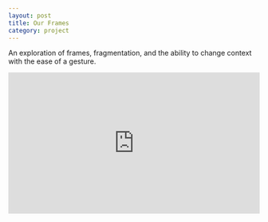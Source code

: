 ```yaml
---
layout: post
title: Our Frames
category: project
---
```


An exploration of frames, fragmentation, and the ability to change context with the ease of a gesture.

<div class="text-above-none-below"><div style="padding:56.25% 0 0 0;position:relative;"><iframe src="https://player.vimeo.com/video/204685909?h=8bcd025b2c&title=0&byline=0&portrait=0" style="position:absolute;top:0;left:0;width:100%;height:100%;" frameborder="0" allow="autoplay; fullscreen; picture-in-picture" allowfullscreen></iframe></div><script src="https://player.vimeo.com/api/player.js"></script></div>
